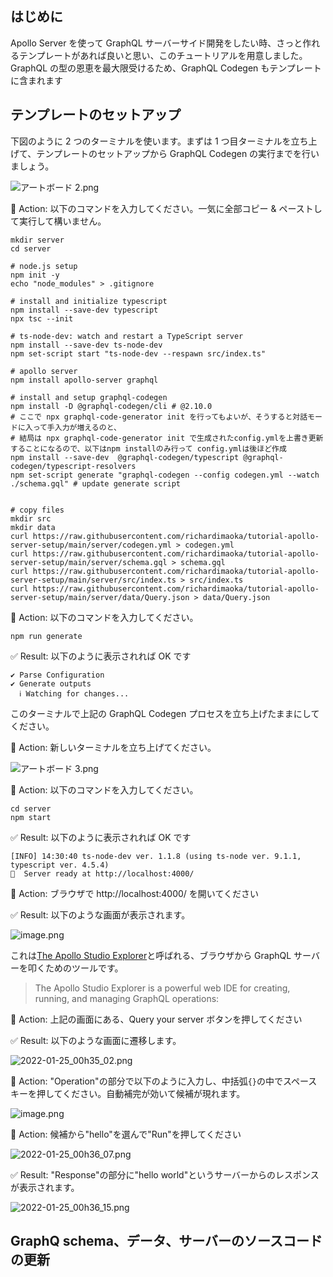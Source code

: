 ## はじめに

Apollo Server を使って GraphQL サーバーサイド開発をしたい時、さっと作れるテンプレートがあれば良いと思い、このチュートリアルを用意しました。GraphQL の型の恩恵を最大限受けるため、GraphQL Codegen もテンプレートに含まれます

## テンプレートのセットアップ

下図のように 2 つのターミナルを使います。まずは 1 つ目ターミナルを立ち上げて、テンプレートのセットアップから GraphQL Codegen の実行までを行いましょう。

![アートボード 2.png](https://qiita-image-store.s3.ap-northeast-1.amazonaws.com/0/75738/2968cb78-7f3f-ccf4-d80e-91fcd1280391.png)

:large_orange_diamond: Action: 以下のコマンドを入力してください。一気に全部コピー & ペーストして実行して構いません。

```terminal
mkdir server
cd server

# node.js setup
npm init -y
echo "node_modules" > .gitignore

# install and initialize typescript
npm install --save-dev typescript
npx tsc --init

# ts-node-dev: watch and restart a TypeScript server
npm install --save-dev ts-node-dev
npm set-script start "ts-node-dev --respawn src/index.ts"

# apollo server
npm install apollo-server graphql

# install and setup graphql-codegen
npm install -D @graphql-codegen/cli # @2.10.0
# ここで npx graphql-code-generator init を行ってもよいが、そうすると対話モードに入って手入力が増えるのと、
# 結局は npx graphql-code-generator init で生成されたconfig.ymlを上書き更新することになるので、以下はnpm installのみ行って config.ymlは後ほど作成
npm install --save-dev  @graphql-codegen/typescript @graphql-codegen/typescript-resolvers
npm set-script generate "graphql-codegen --config codegen.yml --watch ./schema.gql" # update generate script


# copy files
mkdir src
mkdir data
curl https://raw.githubusercontent.com/richardimaoka/tutorial-apollo-server-setup/main/server/codegen.yml > codegen.yml
curl https://raw.githubusercontent.com/richardimaoka/tutorial-apollo-server-setup/main/server/schema.gql > schema.gql
curl https://raw.githubusercontent.com/richardimaoka/tutorial-apollo-server-setup/main/server/src/index.ts > src/index.ts
curl https://raw.githubusercontent.com/richardimaoka/tutorial-apollo-server-setup/main/server/data/Query.json > data/Query.json
```

:large_orange_diamond: Action: 以下のコマンドを入力してください。

```terminal
npm run generate
```

:white_check_mark: Result: 以下のように表示されれば OK です

```terminal
✔ Parse Configuration
✔ Generate outputs
  ℹ Watching for changes...
```

このターミナルで上記の GraphQL Codegen プロセスを立ち上げたままにしてください。

:large_orange_diamond: Action: 新しいターミナルを立ち上げてください。

![アートボード 3.png](https://qiita-image-store.s3.ap-northeast-1.amazonaws.com/0/75738/1cb09cbd-790d-dffb-ff20-ba4b1991c974.png)

:large_orange_diamond: Action: 以下のコマンドを入力してください。

```terminal
cd server
npm start
```

:white_check_mark: Result: 以下のように表示されれば OK です

```terminal
[INFO] 14:30:40 ts-node-dev ver. 1.1.8 (using ts-node ver. 9.1.1, typescript ver. 4.5.4)
🚀  Server ready at http://localhost:4000/
```

:large_orange_diamond: Action: ブラウザで http://localhost:4000/ を開いてください

:white_check_mark: Result: 以下のような画面が表示されます。

![image.png](https://qiita-image-store.s3.ap-northeast-1.amazonaws.com/0/75738/58dd6755-b37b-9f64-3047-a1a2e8e7b0b9.png)

これは[The Apollo Studio Explorer](https://www.apollographql.com/docs/studio/explorer/explorer/)と呼ばれる、ブラウザから GraphQL サーバーを叩くためのツールです。

> The Apollo Studio Explorer is a powerful web IDE for creating, running, and managing GraphQL operations:

:large_orange_diamond: Action: 上記の画面にある、Query your server ボタンを押してください

:white_check_mark: Result: 以下のような画面に遷移します。

![2022-01-25_00h35_02.png](https://qiita-image-store.s3.ap-northeast-1.amazonaws.com/0/75738/0d0ce96f-db92-760c-801e-3cff25131d5a.png)

:large_orange_diamond: Action: "Operation"の部分で以下のように入力し、中括弧`{}`の中でスペースキーを押してください。自動補完が効いて候補が現れます。

![image.png](https://qiita-image-store.s3.ap-northeast-1.amazonaws.com/0/75738/f3e998b8-685e-4b6b-a95f-010f4905daf5.png)

:large_orange_diamond: Action: 候補から"hello"を選んで"Run"を押してください

![2022-01-25_00h36_07.png](https://qiita-image-store.s3.ap-northeast-1.amazonaws.com/0/75738/e1a54767-e5aa-6adf-53e9-1094323759fd.png)

:white_check_mark: Result: "Response"の部分に"hello world"というサーバーからのレスポンスが表示されます。

![2022-01-25_00h36_15.png](https://qiita-image-store.s3.ap-northeast-1.amazonaws.com/0/75738/07b28d64-adec-5674-d2c3-6b0d1a2d6572.png)

## GraphQ schema、データ、サーバーのソースコードの更新
